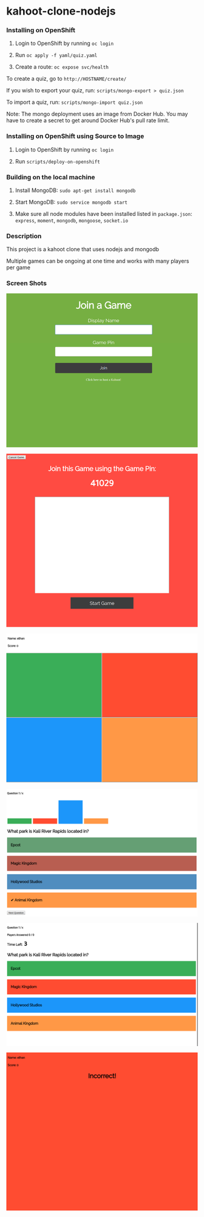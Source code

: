 # kahoot-clone-nodejs

### Installing on OpenShift

1. Login to OpenShift by running `oc login`

1. Run `oc apply -f yaml/quiz.yaml`

1. Create a route: `oc expose svc/health`

To create a quiz, go to `http://HOSTNAME/create/`

If you wish to export your quiz, run: `scripts/mongo-export > quiz.json`

To import a quiz, run: `scripts/mongo-import quiz.json`

Note: The mongo deployment uses an image from Docker Hub. You may have to create a secret to get around Docker Hub's pull rate limit.

### Installing on OpenShift using Source to Image

1. Login to OpenShift by running `oc login`

1. Run `scripts/deploy-on-openshift`

### Building on the local machine

1. Install MongoDB: `sudo apt-get install mongodb`

1. Start MongoDB: `sudo service mongodb start`

1. Make sure all node modules have been installed listed in `package.json`: `express`, `moment`, `mongodb`, `mongoose`, `socket.io`


### Description

This project is a kahoot clone that uses nodejs and mongodb

Multiple games can be ongoing at one time and works with many players per game


### Screen Shots

![Player Join](screenshots/join.png)

![Host Lobby](screenshots/hostJoin.png)

![Player](screenshots/player.png)

![Question Results](screenshots/questionResults.png)

![Host Question](screenshots/hostQuestion.png)

![Player Results](screenshots/incorrect.png)
